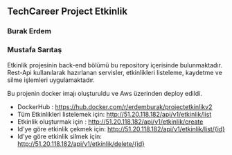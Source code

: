 ## TechCareer Project Etkinlik

### Burak Erdem
### Mustafa Sarıtaş

Etkinlik projesinin back-end bölümü bu repository içerisinde bulunmaktadır. Rest-Api kullanılarak hazırlanan servisler, etkinlikleri listeleme, kaydetme ve silme işlemleri uygulamaktadır.

Bu projenin docker imajı oluşturuldu ve Aws üzerinden deploy edildi.

- DockerHub : https://hub.docker.com/r/erdemburak/projectetkinlikv2
- Tüm Etkinlikleri listelemek için: http://51.20.118.182/api/v1/etkinlik/list
- Etkinlik oluşturmak için : http://51.20.118.182/api/v1/etkinlik/create
- Id'ye göre etkinlik çekmek için: http://51.20.118.182/api/v1/etkinlik/list/{id}
- Id'ye göre etkinlik silmek için: http://51.20.118.182/api/v1/etkinlik/delete/{id}